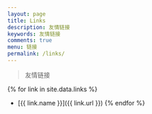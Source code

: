 ```yaml
---
layout: page
title: Links
description: 友情链接
keywords: 友情链接
comments: true
menu: 链接
permalink: /links/
---
```


> 友情链接

{% for link in site.data.links %}
* [{{ link.name }}]({{ link.url }})
{% endfor %}
